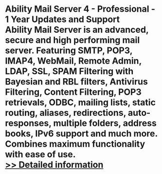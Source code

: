 # Ability Mail Server 4 - Professional - 1 Year Updates and Support<br />Ability Mail Server is an advanced, secure and high performing mail server. Featuring SMTP, POP3, IMAP4, WebMail, Remote Admin, LDAP, SSL, SPAM Filtering with Bayesian and RBL filters, Antivirus Filtering, Content Filtering, POP3 retrievals, ODBC, mailing lists, static routing, aliases, redirections, auto-responses, multiple folders, address books, IPv6 support and much more. Combines maximum functionality with ease of use.<br />[>> Detailed information](https://secure.shareit.com/shareit/product.html?productid=300906722&affiliateid=200057808)
